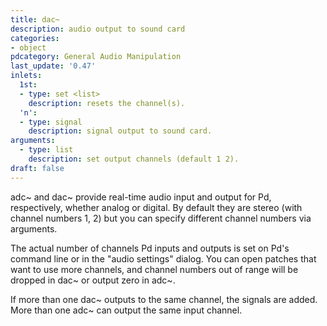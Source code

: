 ```yaml
---
title: dac~
description: audio output to sound card
categories:
- object
pdcategory: General Audio Manipulation
last_update: '0.47'
inlets:
  1st:
  - type: set <list>
    description: resets the channel(s).
  'n':
  - type: signal
    description: signal output to sound card.
arguments:
  - type: list
    description: set output channels (default 1 2).
draft: false
---
```

adc~ and dac~ provide real-time audio input and output for Pd, respectively, whether analog or digital. By default they are stereo (with channel numbers 1, 2) but you can specify different channel numbers via arguments.

The actual number of channels Pd inputs and outputs is set on Pd's command line or in the "audio settings" dialog. You can open patches that want to use more channels, and channel numbers out of range will be dropped in dac~ or output zero in adc~.

If more than one dac~ outputs to the same channel, the signals are added. More than one adc~ can output the same input channel.
